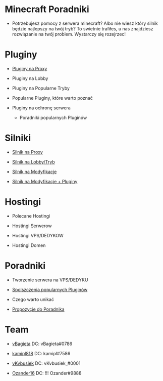 

# Minecraft Poradniki

 - Potrzebujesz pomocy z serwera minecraft? Albo nie wiesz który silnik będzie najlepszy na twój tryb? To swietnie trafiłes, u nas znajdziesz 
rozwiązanie na twój problem. Wystarczy się rozejrzec!

# Pluginy

 - [Pluginy na Proxy](https://github.com/vBagieta/Minecraft/blob/main/Pluginy/pluginy-proxy.md)

 - Pluginy na Lobby

 - Pluginy na Popularne Tryby

 - Popularne Pluginy, które warto poznać 

 - Pluginy na ochronę serwera

   - Poradniki popularnych Pluginów 

# Silniki

 - [Silnik na Proxy](https://github.com/vBagieta/Minecraft/blob/main/Silniki/silnik-proxy.md)

 - [Silnik na Lobby/Tryb](https://github.com/vBagieta/Minecraft/blob/main/Silniki/silnik.md)

 - [Silnik na Modyfikacje](https://github.com/vBagieta/Minecraft/blob/main/Silniki/silnik-mody.md)

 - [Silnik na Modyfikacje + Pluginy](https://github.com/vBagieta/Minecraft/blob/main/Silniki/silnik-mody-pluginy.md)

# Hostingi

 - Polecane Hostingi

 - Hostingi Serwerow

 - Hostingi VPS/DEDYKOW

 - Hostingi Domen

# Poradniki

 - Tworzenie serwera na VPS/DEDYKU

- [Spolszczenia popularnych Pluginów](https://github.com/vBagieta/Minecraft/blob/main/Poradniki/poradnik-spolszczenia.md)

- Czego warto unikać

- [Propozycje do Poradnika](https://github.com/vBagieta/Minecraft/issues)

# Team

- [vBagieta](https://github.com/vBagieta/) DC: vBagieta#0786

- [kamipl818](https://github.com/kamipl818/) DC: kamipl#7586

- [vKvbusiek](https://github.com/Kvbusiek/) DC: vKvbusiek_#0001

- [Ozander16](https://github.com/Ozander16/) DC: !!! Ozander#9888
